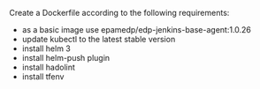 Create a Dockerfile according to the following requirements:
- as a basic image use epamedp/edp-jenkins-base-agent:1.0.26
- update kubectl to the latest stable version
- install helm 3
- install helm-push plugin
- install hadolint
- install tfenv